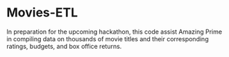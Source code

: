 # Movies-ETL

In preparation for the upcoming hackathon, this code assist Amazing Prime in compiling data on thousands of movie titles and their corresponding ratings, budgets, and box office returns.
